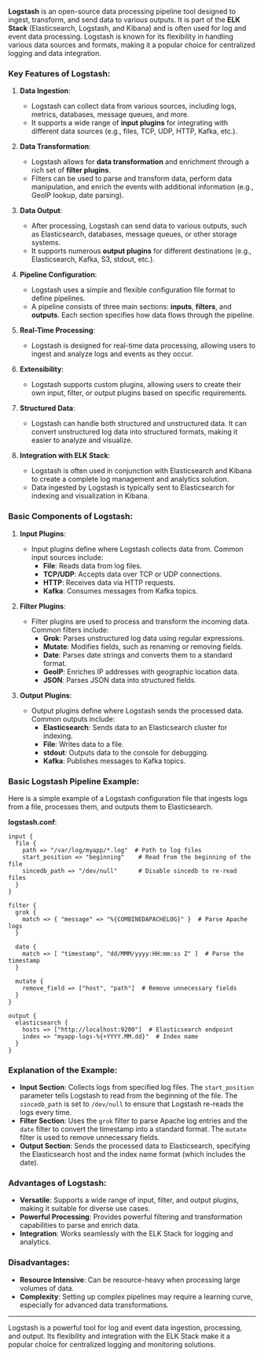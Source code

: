 **Logstash** is an open-source data processing pipeline tool designed to ingest, transform, and send data to various outputs. It is part of the **ELK Stack** (Elasticsearch, Logstash, and Kibana) and is often used for log and event data processing. Logstash is known for its flexibility in handling various data sources and formats, making it a popular choice for centralized logging and data integration.

### Key Features of Logstash:

1. **Data Ingestion**:
   - Logstash can collect data from various sources, including logs, metrics, databases, message queues, and more.
   - It supports a wide range of **input plugins** for integrating with different data sources (e.g., files, TCP, UDP, HTTP, Kafka, etc.).

2. **Data Transformation**:
   - Logstash allows for **data transformation** and enrichment through a rich set of **filter plugins**.
   - Filters can be used to parse and transform data, perform data manipulation, and enrich the events with additional information (e.g., GeoIP lookup, date parsing).

3. **Data Output**:
   - After processing, Logstash can send data to various outputs, such as Elasticsearch, databases, message queues, or other storage systems.
   - It supports numerous **output plugins** for different destinations (e.g., Elasticsearch, Kafka, S3, stdout, etc.).

4. **Pipeline Configuration**:
   - Logstash uses a simple and flexible configuration file format to define pipelines.
   - A pipeline consists of three main sections: **inputs**, **filters**, and **outputs**. Each section specifies how data flows through the pipeline.

5. **Real-Time Processing**:
   - Logstash is designed for real-time data processing, allowing users to ingest and analyze logs and events as they occur.

6. **Extensibility**:
   - Logstash supports custom plugins, allowing users to create their own input, filter, or output plugins based on specific requirements.

7. **Structured Data**:
   - Logstash can handle both structured and unstructured data. It can convert unstructured log data into structured formats, making it easier to analyze and visualize.

8. **Integration with ELK Stack**:
   - Logstash is often used in conjunction with Elasticsearch and Kibana to create a complete log management and analytics solution.
   - Data ingested by Logstash is typically sent to Elasticsearch for indexing and visualization in Kibana.

### Basic Components of Logstash:

1. **Input Plugins**:
   - Input plugins define where Logstash collects data from. Common input sources include:
     - **File**: Reads data from log files.
     - **TCP/UDP**: Accepts data over TCP or UDP connections.
     - **HTTP**: Receives data via HTTP requests.
     - **Kafka**: Consumes messages from Kafka topics.

2. **Filter Plugins**:
   - Filter plugins are used to process and transform the incoming data. Common filters include:
     - **Grok**: Parses unstructured log data using regular expressions.
     - **Mutate**: Modifies fields, such as renaming or removing fields.
     - **Date**: Parses date strings and converts them to a standard format.
     - **GeoIP**: Enriches IP addresses with geographic location data.
     - **JSON**: Parses JSON data into structured fields.

3. **Output Plugins**:
   - Output plugins define where Logstash sends the processed data. Common outputs include:
     - **Elasticsearch**: Sends data to an Elasticsearch cluster for indexing.
     - **File**: Writes data to a file.
     - **stdout**: Outputs data to the console for debugging.
     - **Kafka**: Publishes messages to Kafka topics.

### Basic Logstash Pipeline Example:

Here is a simple example of a Logstash configuration file that ingests logs from a file, processes them, and outputs them to Elasticsearch.

**logstash.conf**:
```plaintext
input {
  file {
    path => "/var/log/myapp/*.log"  # Path to log files
    start_position => "beginning"    # Read from the beginning of the file
    sincedb_path => "/dev/null"      # Disable sincedb to re-read files
  }
}

filter {
  grok {
    match => { "message" => "%{COMBINEDAPACHELOG}" }  # Parse Apache logs
  }

  date {
    match => [ "timestamp", "dd/MMM/yyyy:HH:mm:ss Z" ]  # Parse the timestamp
  }

  mutate {
    remove_field => ["host", "path"]  # Remove unnecessary fields
  }
}

output {
  elasticsearch {
    hosts => ["http://localhost:9200"]  # Elasticsearch endpoint
    index => "myapp-logs-%{+YYYY.MM.dd}"  # Index name
  }
}
```

### Explanation of the Example:
- **Input Section**: Collects logs from specified log files. The `start_position` parameter tells Logstash to read from the beginning of the file. The `sincedb_path` is set to `/dev/null` to ensure that Logstash re-reads the logs every time.
- **Filter Section**: Uses the `grok` filter to parse Apache log entries and the `date` filter to convert the timestamp into a standard format. The `mutate` filter is used to remove unnecessary fields.
- **Output Section**: Sends the processed data to Elasticsearch, specifying the Elasticsearch host and the index name format (which includes the date).

### Advantages of Logstash:
- **Versatile**: Supports a wide range of input, filter, and output plugins, making it suitable for diverse use cases.
- **Powerful Processing**: Provides powerful filtering and transformation capabilities to parse and enrich data.
- **Integration**: Works seamlessly with the ELK Stack for logging and analytics.

### Disadvantages:
- **Resource Intensive**: Can be resource-heavy when processing large volumes of data.
- **Complexity**: Setting up complex pipelines may require a learning curve, especially for advanced data transformations.

---

Logstash is a powerful tool for log and event data ingestion, processing, and output. Its flexibility and integration with the ELK Stack make it a popular choice for centralized logging and monitoring solutions.